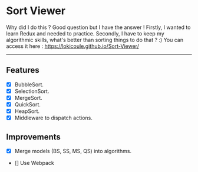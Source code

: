 # Sort Viewer

Why did I do this ? Good question but I have the answer ! Firstly, I wanted to learn Redux and needed to practice. Secondly, I have to keep my algorithmic skills, what's better than sorting things to do that ? :)
You can access it here :
https://lokicoule.github.io/Sort-Viewer/

---

## Features

- [x] BubbleSort.
- [x] SelectionSort.
- [x] MergeSort.
- [x] QuickSort.
- [x] HeapSort.
- [x] Middleware to dispatch actions.

## Improvements

- [x] Merge models (BS, SS, MS, QS) into algorithms.
- [] Use Webpack
